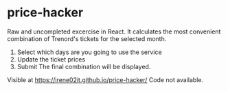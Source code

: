 # price-hacker

Raw and uncompleted excercise in React. It calculates the most convenient combination of Trenord's tickets for the selected month.
1. Select which days are you going to use the service
2. Update the ticket prices
3. Submit
The final combination will be displayed.

Visible at https://irene02it.github.io/price-hacker/
Code not available.
